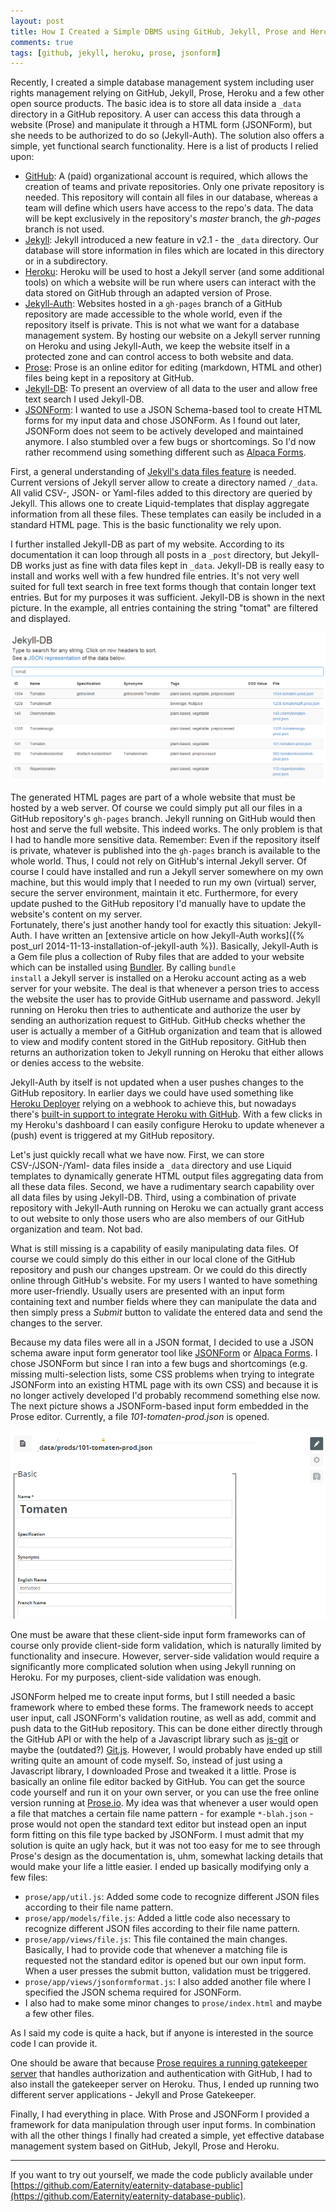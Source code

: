 ```yaml
---
layout: post
title: How I Created a Simple DBMS using GitHub, Jekyll, Prose and Heroku
comments: true
tags: [github, jekyll, heroku, prose, jsonform]
---
```

Recently, I created a simple database management system including user rights management relying on GitHub, Jekyll, Prose, Heroku and a few other open source products. The basic idea is to store all data inside a <code>_data</code> directory in a GitHub repository. A user can access this data through a website (Prose) and manipulate it through a HTML form (JSONForm), but she needs to be authorized to do so (Jekyll-Auth). The solution also offers a simple, yet functional search functionality. Here is a list of products I relied upon:<span class="more"></span>

* [GitHub](https://github.com): A (paid) organizational account is required, which allows the creation of teams and private repositories. Only one private repository is needed. This repository will contain all files in our database, whereas a team will define which users have access to the repo's data. The data will be kept exclusively in the repository's _master_ branch, the _gh-pages_ branch is not used.
* [Jekyll](http://jekyllrb.com/): Jekyll introduced a new feature in v2.1 - the <code>_data</code> directory. Our database will store information in files which are located in this directory or in a subdirectory.
* [Heroku](http://www.heroku.com/): Heroku will be used to host a Jekyll server (and some additional tools) on which a website will be run where users can interact with the data stored on GitHub through an adapted version of Prose.
* [Jekyll-Auth](https://github.com/benbalter/jekyll-auth): Websites hosted in a <code>gh-pages</code> branch of a GitHub repository are made accessible to the whole world, even if the repository itself is private. This is not what we want for a database management system. By hosting our website on a Jekyll server running on Heroku and using Jekyll-Auth, we keep the website itself in a protected zone and can control access to both website and data.
* [Prose](https://github.com/prose/prose): Prose is an online editor for editing (markdown, HTML and other) files being kept in a repository at GitHub.
* [Jekyll-DB](https://github.com/rypan/jekyll-db): To present an overview of all data to the user and allow free text search I used Jekyll-DB.
* [JSONForm](https://github.com/joshfire/jsonform): I wanted to use a JSON Schema-based tool to create HTML forms for my input data and chose JSONForm. As I found out later, JSONForm does not seem to be actively developed and maintained anymore. I also stumbled over a few bugs or shortcomings. So I'd now rather recommend using something different such as [Alpaca Forms](http://www.alpacajs.org/).

First, a general understanding of [Jekyll's data files feature](http://jekyllrb.com/docs/datafiles/) is needed. Current versions of Jekyll server allow to create a directory named <code>/_data</code>. All valid CSV-, JSON- or Yaml-files added to this directory are queried by Jekyll. This allows one to create Liquid-templates that display aggregate information from all these files. These templates can easily be included in a standard HTML page. This is the basic functionality we rely upon.

I further installed Jekyll-DB as part of my website. According to its documentation it can loop through all posts in a <code>&#95;post</code> directory, but Jekyll-DB works just as fine with data files kept in <code>&#95;data</code>. Jekyll-DB is really easy to install and works well with a few hundred file entries. It's not very well suited for full text search in free text forms though that contain longer text entries. But for my purposes it was sufficient. Jekyll-DB is shown in the next picture. In the example, all entries containing the string "tomat" are filtered and displayed.

![Jekyll-DB Screenshot](/public/img/2015-02-04-jekyll-db-screenshot.png "Jekyll-DB Screenshot")

The generated HTML pages are part of a whole website that must be hosted by a web server. Of course we could simply put all our files in a GitHub repository's <code>gh-pages</code> branch. Jekyll running on GitHub would then host and serve the full website. This indeed works. The only problem is that I had to handle more sensitive data. Remember: Even if the repository itself is private, whatever is published into the <code>gh-pages</code> branch is available to the whole world. Thus, I could not rely on GitHub's internal Jekyll server. Of course I could have installed and run a Jekyll server somewhere on my own machine, but this would imply that I needed to run my own (virtual) server, secure the server environment, maintain it etc. Furthermore, for every update pushed to the GitHub repository I'd manually have to update the website's content on my server.  
Fortunately, there's just another handy tool for exactly this situation: Jekyll-Auth. I have written an [extensive article on how Jekyll-Auth works]({% post_url 2014-11-13-installation-of-jekyll-auth %}). Basically, Jekyll-Auth is a Gem file plus a collection of Ruby files that are added to your website which can be installed using [Bundler](http://bundler.io/). By calling <code>bundle install</code> a Jekyll server is installed on a Heroku account acting as a web server for your website. The deal is that whenever a person tries to access the website the user has to provide GitHub username and password. Jekyll running on Heroku then tries to authenticate and authorize the user by sending an authorization request to GitHub. GitHub checks whether the user is actually a member of a GitHub organization and team that is allowed to view and modify content stored in the GitHub repository. GitHub then returns an authorization token to Jekyll running on Heroku that either allows or denies access to the website.

Jekyll-Auth by itself is not updated when a user pushes changes to the GitHub repository. In earlier days we could have used something like [Heroku Deployer](https://github.com/himynameisjonas/heroku-deployer/) relying on a webhook to achieve this, but nowadays there's [built-in support to integrate Heroku with GitHub](https://devcenter.heroku.com/articles/github-integration). With a few clicks in my Heroku's dashboard I can easily configure Heroku to update whenever a (push) event is triggered at my GitHub repository.

Let's just quickly recall what we have now. First, we can store CSV-/JSON-/Yaml- data files inside a <code>_data</code> directory and use Liquid templates to dynamically generate HTML output files aggregating data from all these data files. Second, we have a rudimentary search capability over all data files by using Jekyll-DB. Third, using a combination of private repository with Jekyll-Auth running on Heroku we can actually grant access to out website to only those users who are also members of our GitHub organization and team. Not bad.

What is still missing is a capability of easily manipulating data files. Of course we could simply do this either in our local clone of the GitHub repository and push our changes upstream. Or we could do this directly online through GitHub's website. For my users I wanted to have something more user-friendly. Usually users are presented with an input form containing text and number fields where they can manipulate the data and then simply press a _Submit_ button to validate the entered data and send the changes to the server.

Because my data files were all in a JSON format, I decided to use a JSON schema aware input form generator tool like [JSONForm](https://github.com/joshfire/jsonform) or [Alpaca Forms](http://www.alpacajs.org/). I chose JSONForm but since I ran into a few bugs and shortcomings (e.g. missing multi-selection lists, some CSS problems when trying to integrate JSONForm into an existing HTML page with its own CSS) and because it is no longer actively developed I'd probably recommend something else now. The next picture shows a JSONForm-based input form embedded in the Prose editor. Currently, a file _101-tomaten-prod.json_ is opened.

![JSONForm Prose Screenshot](/public/img/2015-02-04-jsonform-prose-screenshot.png "JSONForm Prose Screenshot")

One must be aware that these client-side input form frameworks can of course only provide client-side form validation, which is naturally limited by functionality and insecure. However, server-side validation would require a significantly more complicated solution when using Jekyll running on Heroku. For my purposes, client-side validation was enough.

JSONForm helped me to create input forms, but I still needed a basic framework where to embed these forms. The framework needs to accept user input, call JSONForm's validation routine, as well as add, commit and push data to the GitHub repository. This can be done either directly through the GitHub API or with the help of a Javascript library such as [js-git](https://github.com/creationix/js-git) or maybe the (outdated?) [Git.js](https://github.com/danlucraft/git.js). However, I would probably have ended up still writing quite an amount of code myself. So, instead of just using a Javascript library, I downloaded Prose and tweaked it a little. Prose is basically an online file editor backed by GitHub. You can get the source code yourself and run it on your own server, or you can use the free online version running at [Prose.io](http://prose.io/). My idea was that whenever a user would open a file that matches a certain file name pattern - for example <code>*-blah.json</code> - prose would not open the standard text editor but instead open an input form fitting on this file type backed by JSONForm. I must admit that my solution is quite an ugly hack, but it was not too easy for me to see through Prose's design as the documentation is, uhm, somewhat lacking details that would make your life a little easier. I ended up basically modifying only a few files:

* <code>prose/app/util.js</code>: Added some code to recognize different JSON files according to their file name pattern.
* <code>prose/app/models/file.js</code>: Added a little code also necessary to recognize different JSON files according to their file name pattern.
* <code>prose/app/views/file.js</code>: This file contained the main changes. Basically, I had to provide code that whenever a matching file is requested not the standard editor is opened but our own input form. When a user presses the submit button, validation must be triggered.
* <code>prose/app/views/jsonformformat.js</code>: I also added another file where I specified the JSON schema required for JSONForm.
* I also had to make some minor changes to <code>prose/index.html</code> and maybe a few other files.

As I said my code is quite a hack, but if anyone is interested in the source code I can provide it.

One should be aware that because [Prose requires a running gatekeeper server](https://github.com/prose/gatekeeper) that handles authorization and authentication with GitHub, I had to also install the gatekeeper server on Heroku. Thus, I ended up running two different server applications - Jekyll and Prose Gatekeeper.

Finally, I had everything in place. With Prose and JSONForm I provided a framework for data manipulation through user input forms. In combination with all the other things I finally had created a simple, yet effective database management system based on GitHub, Jekyll, Prose and Heroku.

----

If you want to try out yourself, we made the code publicly available under [https://github.com/Eaternity/eaternity-database-public](https://github.com/Eaternity/eaternity-database-public).